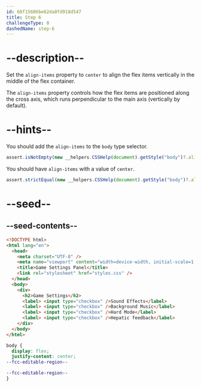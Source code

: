 ```yaml
---
id: 68f15606be62da0fd918d547
title: Step 6
challengeType: 0
dashedName: step-6
---
```


# --description--

Set the `align-items` property to `center` to align the flex items vertically in the middle of the flex container.

The `align-items` property controls how the flex items are positioned along the cross axis, which runs perpendicular to the main axis (vertically by default).

# --hints--

You should add the `align-items` to the `body` type selector.

```js
assert.isNotEmpty(new __helpers.CSSHelp(document).getStyle("body")?.alignItems);
```

You should have `align-items` with a value of `center`.

```js
assert.strictEqual(new __helpers.CSSHelp(document).getStyle("body")?.alignItems, "center");
```

# --seed--

## --seed-contents--

```html
<!DOCTYPE html>
<html lang="en">
  <head>
    <meta charset="UTF-8" />
    <meta name="viewport" content="width=device-width, initial-scale=1.0" />
    <title>Game Settings Panel</title>
    <link rel="stylesheet" href="styles.css" />
  </head>
  <body>
    <div>
      <h2>Game Settings</h2>
      <label> <input type="checkbox" />Sound Effects</label>
      <label> <input type="checkbox" />Background Music</label>
      <label> <input type="checkbox" />Hard Mode</label>
      <label> <input type="checkbox" />Hepatic feedback</label>
    </div>
  </body>
</html>
```

```css
body {
  display: flex;
  justify-content: center;
--fcc-editable-region--

--fcc-editable-region--
}
```
